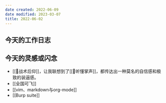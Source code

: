 ```yaml
---
date created: 2022-06-09
date modified: 2023-03-07
title: 2022-06-02
---
```


## 今天的工作日志

## 今天的灵感或闪念

- [[🐤战术后仰]]，让我联想到了[[🐤听懂掌声]]，都传达出一种莫名的自信感和极致的装逼感。
- [[全国可飞]]
- [[vim、markdown与org-mode]]
- [[Burp suite]]
